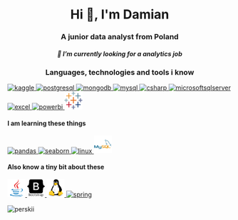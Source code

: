 
<h1 align="center">Hi 👋, I'm Damian</h1>
<h3 align="center">A junior data analyst from Poland</h3>

<h5 align="center">🔭 I’m currently looking for a analytics job</h5>

<h3 align="center">Languages, technologies and tools i know </h3>

<a href="https://www.kaggle.com" target="_blank" rel="noreferrer"> 
     <img src="https://cdn.jsdelivr.net/gh/devicons/devicon/icons/python/python-original-wordmark.svg" 
          alt="kaggle" width="40" height="40"/>
</a> 

<a href="https://www.postgresql.org/" target="_blank" rel="noreferrer">
     <img src="https://cdn.jsdelivr.net/gh/devicons/devicon/icons/postgresql/postgresql-original.svg"  
          alt="postgresql" width="40" height="40"/> 
</a> 

<a href="https://www.mongodb.com/" target="_blank" rel="noreferrer">  
     <img src="https://cdn.jsdelivr.net/gh/devicons/devicon/icons/mongodb/mongodb-original.svg"
          alt="mongodb" width="40" height="40"/> 
</a>

<a href="https://www.mysql.com/" target="_blank" rel="noreferrer"> 
     <img src="https://cdn.jsdelivr.net/gh/devicons/devicon/icons/mysql/mysql-original.svg" 
           alt="mysql" width="40" height="40"/> 
</a>
<a href="https://www.w3schools.com/cs/index.php" target="_blank" rel="noreferrer"> 
     <img src="https://cdn.jsdelivr.net/gh/devicons/devicon/icons/csharp/csharp-original.svg" 
           alt="csharp" width="40" height="40"/> 
</a>

<a href="https://www.microsoft.com/pl-pl/sql-server/sql-server-2019" target="_blank" rel="noreferrer"> 
     <img src="https://cdn.jsdelivr.net/gh/devicons/devicon/icons/microsoftsqlserver/microsoftsqlserver-plain-wordmark.svg" 
           alt="microsoftsqlserver" width="40" height="40"/> 
</a>

<a href="https://www.microsoft.com/en-us/microsoft-365/excel" target="_blank" rel="noreferrer"> 
     <img src="https://raw.githubusercontent.com/sempostma/office365-icons/4ef2ee3dc5705f4ab23bc5fc7f236884d0bc10f3/svg/excel.svg" 
          alt="excel" width="40" height="40"/> 
</a>

<a href="https://powerbi.microsoft.com/pl-pl/desktop/" target="_blank" rel="noreferrer"> 
     <img src="https://raw.githubusercontent.com/microsoft/PowerBI-Icons/a3ca9ab3f109ea86b3f48844c0a8666073176af2/SVG/Power-BI.svg" 
          alt="powerbi" width="40" height="40"/> 

<a href="https://public.tableau.com/app/discover" target="_blank" rel="noreferrer"> 
     <img src="https://raw.githubusercontent.com/perskii/Icons/7868ef04a47e20ff557be58ed5d0d963e93f1e52/tableau-software%20(1).svg?token=AUUP5HCXII52SY5HFEGJLMDEHF2NI" 
          alt="tableau" width="40" height="40"/> 
</a>
<br>
<h4>I am learning these things</h4>

<a href="https://pandas.pydata.org/" target="_blank" rel="noreferrer"> 
     <img src="https://cdn.jsdelivr.net/gh/devicons/devicon/icons/pandas/pandas-original-wordmark.svg"
           alt="pandas" width="40" height="40"/> 
</a>

<a href="https://seaborn.pydata.org/" target="_blank" rel="noreferrer"> 
     <img src="https://seaborn.pydata.org/_images/logo-tall-lightbg.svg" 
          alt="seaborn" width="40" height="40"/> 
</a> 
<a href="https://numpy.org/" target="_blank" rel="noreferrer"> 
     <img src="https://cdn.jsdelivr.net/gh/devicons/devicon/icons/numpy/numpy-original-wordmark.svg" 
           alt="linux" width="40" height="40"/> 
</a>

<a href="https://www.mysql.com/" target="_blank" rel="noreferrer"> 
     <img src="https://raw.githubusercontent.com/devicons/devicon/master/icons/mysql/mysql-original-wordmark.svg"
          alt="mysql" width="40" height="40"/> 
</a>

<h4>Also know a tiny bit about these</h4>
     
<a href="https://www.java.com" target="_blank" rel="noreferrer"> 
     <img src="https://raw.githubusercontent.com/devicons/devicon/master/icons/java/java-original.svg" 
          alt="java" width="40" height="40"/> 
</a>
     
<a href="https://getbootstrap.com" target="_blank" rel="noreferrer"> 
     <img src="https://raw.githubusercontent.com/devicons/devicon/master/icons/bootstrap/bootstrap-plain-wordmark.svg"
          alt="bootstrap" width="40" height="40"/> 
</a>
     
<a href="https://www.linux.org/" target="_blank" rel="noreferrer"> 
     <img src="https://raw.githubusercontent.com/devicons/devicon/master/icons/linux/linux-original.svg" 
          alt="linux" width="40" height="40"/> 
</a>
     
<a href="https://spring.io/" target="_blank" rel="noreferrer"> 
     <img src="https://www.vectorlogo.zone/logos/springio/springio-icon.svg" 
          alt="spring" width="40" height="40"/> 
</a>

</p>
<p><img align="center" src="https://github-readme-stats.vercel.app/api/top-langs?username=perskii&show_icons=true&locale=en&layout=compact" alt="perskii" /></p>  
